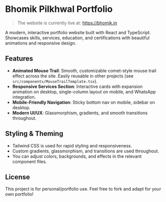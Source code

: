 # Bhomik Pilkhwal Portfolio

> The website is currently live at: https://bhomik.in

A modern, interactive portfolio website built with React and TypeScript. Showcases skills, services, education, and certifications with beautiful animations and responsive design.

## Features

- **Animated Mouse Trail**: Smooth, customizable comet-style mouse trail effect across the site. Easily reusable in other projects (see `src/components/MouseTrailTemplate.tsx`).
- **Responsive Services Section**: Interactive cards with expansion animation on desktop, single-column layout on mobile, and WhatsApp integration.
- **Mobile-Friendly Navigation**: Sticky bottom nav on mobile, sidebar on desktop.
- **Modern UI/UX**: Glassmorphism, gradients, and smooth transitions throughout.


## Styling & Theming

- Tailwind CSS is used for rapid styling and responsiveness.
- Custom gradients, glassmorphism, and transitions are used throughout.
- You can adjust colors, backgrounds, and effects in the relevant component files.

## License

This project is for personal/portfolio use. Feel free to fork and adapt for your own portfolio! 